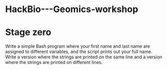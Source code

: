# HackBio---Geomics-workshop
# Stage zero
Write a simple Bash program where your first name and last name are assigned to different variables,  and the script prints out your full name. Write a version where the strings are printed on the same line and a version where the strings are printed on different lines.
